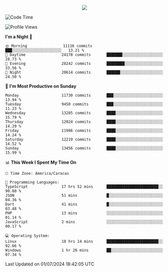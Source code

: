 <p align="center">
  <a href="http://www.github.com/thevacs">
    <img src="https://github-readme-streak-stats.herokuapp.com/?user=thevacs&stroke=ffffff&background=1c1917&ring=0891b2&fire=0891b2&currStreakNum=ffffff&currStreakLabel=0891b2&sideNums=ffffff&sideLabels=ffffff&dates=ffffff&hide_border=true" />
  </a>
</p>

<!--START_SECTION:waka-->
![Code Time](http://img.shields.io/badge/Code%20Time-2%2C573%20hrs%2046%20mins-blue)

![Profile Views](http://img.shields.io/badge/Profile%20Views-0-blue)

**I'm a Night 🦉** 

```text
🌞 Morning                11116 commits       ███░░░░░░░░░░░░░░░░░░░░░░   13.21 % 
🌆 Daytime                24178 commits       ███████░░░░░░░░░░░░░░░░░░   28.73 % 
🌃 Evening                28242 commits       ████████░░░░░░░░░░░░░░░░░   33.56 % 
🌙 Night                  20614 commits       ██████░░░░░░░░░░░░░░░░░░░   24.50 % 
```
📅 **I'm Most Productive on Sunday** 

```text
Monday                   11730 commits       ███░░░░░░░░░░░░░░░░░░░░░░   13.94 % 
Tuesday                  9450 commits        ███░░░░░░░░░░░░░░░░░░░░░░   11.23 % 
Wednesday                13285 commits       ████░░░░░░░░░░░░░░░░░░░░░   15.79 % 
Thursday                 12024 commits       ████░░░░░░░░░░░░░░░░░░░░░   14.29 % 
Friday                   11986 commits       ████░░░░░░░░░░░░░░░░░░░░░   14.24 % 
Saturday                 12219 commits       ████░░░░░░░░░░░░░░░░░░░░░   14.52 % 
Sunday                   13456 commits       ████░░░░░░░░░░░░░░░░░░░░░   15.99 % 
```


📊 **This Week I Spent My Time On** 

```text
🕑︎ Time Zone: America/Caracas

💬 Programming Languages: 
TypeScript               17 hrs 52 mins      ███████████████████████░░   90.80 % 
JSON                     51 mins             █░░░░░░░░░░░░░░░░░░░░░░░░   04.36 % 
Dart                     41 mins             █░░░░░░░░░░░░░░░░░░░░░░░░   03.48 % 
PHP                      13 mins             ░░░░░░░░░░░░░░░░░░░░░░░░░   01.14 % 
JavaScript               2 mins              ░░░░░░░░░░░░░░░░░░░░░░░░░   00.17 % 

💻 Operating System: 
Linux                    18 hrs 14 mins      ███████████████████████░░   92.66 % 
Windows                  1 hr 26 mins        ██░░░░░░░░░░░░░░░░░░░░░░░   07.34 % 
```


 Last Updated on 01/07/2024 18:42:05 UTC
<!--END_SECTION:waka-->
